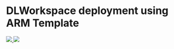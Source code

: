 # DLWorkspace deployment using ARM Template

<a href="https://portal.azure.com/#create/Microsoft.Template/uri/https%3A%2F%2Fraw.githubusercontent.com%2FMicrosoft%2FDLWorkspace%2FARMTemplate%2F101-application-gateway-redirect%2Fazuredeploy.json" target="_blank">
    <img src="http://azuredeploy.net/deploybutton.png"/>
</a>
<a href="http://armviz.io/#/?load=https%3A%2F%2Fraw.githubusercontent.com%2FMicrosoft%2FDLWorkspace%2FARMTemplate%2F101-application-gateway-redirect%2Fazuredeploy.json" target="_blank">
    <img src="http://armviz.io/visualizebutton.png"/>
</a>
